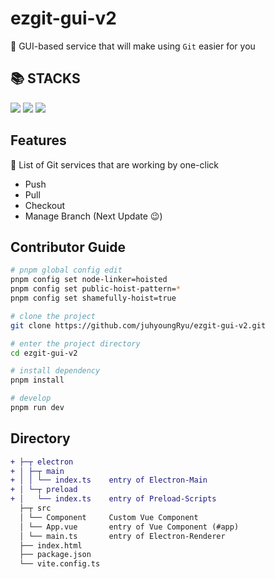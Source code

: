 # ezgit-gui-v2

🥳 GUI-based service that will make using `Git` easier for you

## 📚 STACKS

<img src="https://img.shields.io/badge/Vue3-4FC08D?style=for-the-badge&logo=vuedotjs&logoColor=white"> <img src="https://img.shields.io/badge/Electron-47848F?style=for-the-badge&logo=electron&logoColor=white"> <img src="https://img.shields.io/badge/Typescript-3178C6?style=for-the-badge&logo=Typescript&logoColor=white">

## Features

🤩 List of Git services that are working by one-click  
- Push  
- Pull  
- Checkout  
- Manage Branch  (Next Update 😉)

## Contributor Guide

```sh
# pnpm global config edit
pnpm config set node-linker=hoisted
pnpm config set public-hoist-pattern=*
pnpm config set shamefully-hoist=true

# clone the project
git clone https://github.com/juhyoungRyu/ezgit-gui-v2.git

# enter the project directory
cd ezgit-gui-v2

# install dependency
pnpm install 

# develop
pnpm run dev
```

## Directory

```diff
+ ├─┬ electron
+ │ ├─┬ main
+ │ │ └── index.ts    entry of Electron-Main
+ │ └─┬ preload
+ │   └── index.ts    entry of Preload-Scripts
  ├─┬ src
  │ └── Component     Custom Vue Component
  │ └── App.vue       entry of Vue Component (#app)
  │ └── main.ts       entry of Electron-Renderer
  ├── index.html
  ├── package.json
  └── vite.config.ts
```
